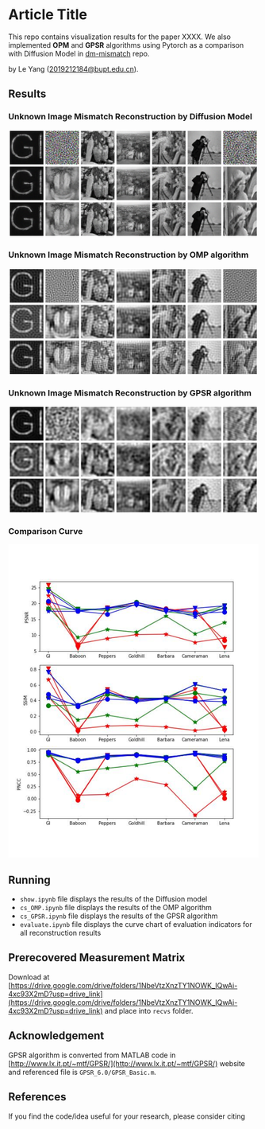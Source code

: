 # Article Title

This repo contains visualization results for the paper XXXX. We also implemented **OPM** and **GPSR** algorithms using Pytorch as a comparison with Diffusion Model in [dm-mismatch](https://github.com/yanglebupt/dm-mismatch) repo.

by Le Yang (2019212184@bupt.edu.cn).

## Results

### Unknown Image Mismatch Reconstruction by Diffusion Model 
![](./res_images/diff_pre_images_res.jpg)

### Unknown Image Mismatch Reconstruction by OMP algorithm
![](./recvs/res/A_recv_OMP_float64_res.jpg)

### Unknown Image Mismatch Reconstruction by GPSR algorithm
![](./recvs/res/A_recv_GPSR_float64_res.jpg)

### Comparison Curve
![](./res.jpg)

## Running

- `show.ipynb` file displays the results of the Diffusion model
- `cs_OMP.ipynb` file displays the results of the OMP algorithm
- `cs_GPSR.ipynb` file displays the results of the GPSR algorithm
- `evaluate.ipynb` file displays the curve chart of evaluation indicators for all reconstruction results

## Prerecovered Measurement Matrix
Download at [https://drive.google.com/drive/folders/1NbeVtzXnzTY1NOWK_IQwAi-4xc93X2mD?usp=drive_link](https://drive.google.com/drive/folders/1NbeVtzXnzTY1NOWK_IQwAi-4xc93X2mD?usp=drive_link) and place into `recvs` folder.


## Acknowledgement

GPSR algorithm is converted from MATLAB code in [http://www.lx.it.pt/~mtf/GPSR/](http://www.lx.it.pt/~mtf/GPSR/) website and referenced file is `GPSR_6.0/GPSR_Basic.m`.

## References

If you find the code/idea useful for your research, please consider citing

```bib
```

